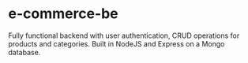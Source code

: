 # e-commerce-be
Fully functional backend with user authentication, CRUD operations for products and categories. Built in NodeJS and Express on a Mongo database.
